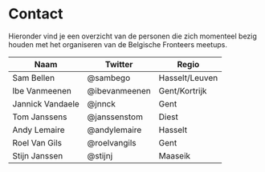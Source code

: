 
# Contact

Hieronder vind je een overzicht van de personen die zich momenteel bezig houden met het organiseren van de Belgische Fronteers meetups.

| Naam | Twitter | Regio |
| ---- | ------- | ----- |
| Sam Bellen | @sambego | Hasselt/Leuven |
| Ibe Vanmeenen | @ibevanmeenen | Gent/Kortrijk |
| Jannick Vandaele | @jnnck | Gent |
| Tom Janssens | @janssenstom  | Diest |
| Andy Lemaire | @andylemaire  | Hasselt |
| Roel Van Gils | @roelvangils  | Gent |
| Stijn Janssen | @stijnj | Maaseik |
